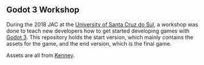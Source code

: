 ## Godot 3 Workshop

During the 2018 JAC at the [University of Santa Cruz do Sul](https://unisc.br), a workshop was done to teach new developers how to get started developing games with [Godot 3](https://godotengine.org).
This repository holds the start version, which mainly contains the assets for the game, and the end version, which is the final game.

Assets are all from [Kenney](https://kenney.nl).
